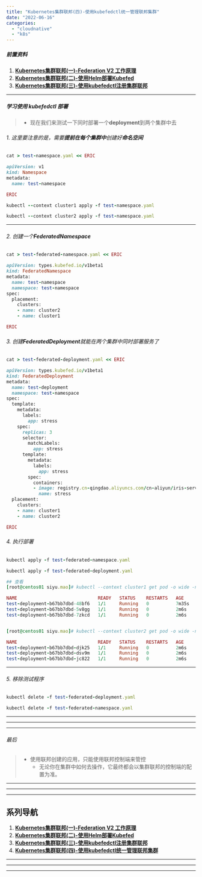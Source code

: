 ```yaml
---
title: "Kubernetes集群联邦(四)-使用kubefedctl统一管理联邦集群"
date: "2022-06-16"
categories: 
  - "cloudnative"
  - "k8s"
---
```


##### 前置资料

1. **[Kubernetes集群联邦(一)-Federation V2 工作原理](kubernetes%e9%9b%86%e7%be%a4%e8%81%94%e9%82%a6%e4%b8%80-federation-v2-%e5%b7%a5%e4%bd%9c%e5%8e%9f%e7%90%86)**
2. **[Kubernetes集群联邦(二)-使用Helm部署Kubefed](kubernetes%e9%9b%86%e7%be%a4%e8%81%94%e9%82%a6%e4%ba%8c-%e4%bd%bf%e7%94%a8helm%e9%83%a8%e7%bd%b2kubefed)**
3. **[Kubernetes集群联邦(三)-使用kubefedctl注册集群联邦](kubernetes%e9%9b%86%e7%be%a4%e8%81%94%e9%82%a6%e4%b8%89-%e4%bd%bf%e7%94%a8kubefedctl%e6%b3%a8%e5%86%8c%e9%9b%86%e7%be%a4%e8%81%94%e9%82%a6)**

* * *

##### 学习使用 kubefedctl 部署

> - 现在我们来测试一下同时部署一个**deployment**到两个集群中去

###### 1\. 这里要注意的是，需要**提前在每个集群中**创建好**命名空间**

```ruby
cat > test-namespace.yaml << ERIC

apiVersion: v1
kind: Namespace
metadata:
  name: test-namespace

ERIC

```

```ruby
kubectl --context cluster1 apply -f test-namespace.yaml

kubectl --context cluster2 apply -f test-namespace.yaml

```

* * *

###### 2\. 创建一个**FederatedNamespace**

```ruby
cat > test-federated-namespace.yaml << ERIC

apiVersion: types.kubefed.io/v1beta1
kind: FederatedNamespace
metadata:
  name: test-namespace
  namespace: test-namespace
spec:
  placement:
    clusters:
    - name: cluster2
    - name: cluster1

ERIC

```

###### 3\. 创建**FederatedDeployment**就能在两个集群中同时部署服务了

```ruby
cat > test-federated-deployment.yaml << ERIC

apiVersion: types.kubefed.io/v1beta1
kind: FederatedDeployment
metadata:
  name: test-deployment
  namespace: test-namespace
spec:
  template:
    metadata:
      labels:
        app: stress
    spec:
      replicas: 3
      selector:
        matchLabels:
          app: stress
      template:
        metadata:
          labels:
            app: stress
        spec:
          containers:
          - image: registry.cn-qingdao.aliyuncs.com/cn-aliyun/iris-server-stress:v0.1.0
            name: stress
  placement:
    clusters:
    - name: cluster1
    - name: cluster2

ERIC

```

###### 4\. 执行部署

```ruby
kubectl apply -f test-federated-namespace.yaml

kubectl apply -f test-federated-deployment.yaml

```

```ruby
## 查看
[root@centos01 siyu.mao]# kubectl --context cluster1 get pod -o wide -n test-namespace

NAME                              READY   STATUS    RESTARTS   AGE     IP             NODE       NOMINATED NODE   READINESS GATES
test-deployment-b67bb7dbd-48bf6   1/1     Running   0          7m35s   10.100.30.86   worker03   <none>           <none>
test-deployment-b67bb7dbd-5v8gg   1/1     Running   0          2m6s    10.100.30.91   worker02   <none>           <none>
test-deployment-b67bb7dbd-7zkcd   1/1     Running   0          2m6s    10.100.5.27    worker01   <none>           <none>


[root@centos01 siyu.mao]# kubectl --context cluster2 get pod -o wide -n test-namespace

NAME                              READY   STATUS    RESTARTS   AGE     IP               NODE       NOMINATED NODE   READINESS GATES
test-deployment-b67bb7dbd-djk25   1/1     Running   0          2m6s    10.100.196.158   worker01   <none>           <none>
test-deployment-b67bb7dbd-dsv9m   1/1     Running   0          2m6s    10.100.196.157   worker02   <none>           <none>
test-deployment-b67bb7dbd-jc822   1/1     Running   0          2m6s    10.100.140.88    worker03   <none>           <none>

```

* * *

###### 5\. 移除测试程序

```ruby
kubectl delete -f test-federated-deployment.yaml

kubectl delete -f test-federated-namespace.yaml

```

* * *

* * *

* * *

###### 最后

> - 使用联邦创建的应用，只能使用联邦控制端来管控
>     - 无论你在集群中如何去操作，它最终都会以集群联邦的控制端的配置为准。

* * *

* * *

* * *

## 系列导航

1. **[Kubernetes集群联邦(一)-Federation V2 工作原理](kubernetes%e9%9b%86%e7%be%a4%e8%81%94%e9%82%a6%e4%b8%80-federation-v2-%e5%b7%a5%e4%bd%9c%e5%8e%9f%e7%90%86)**
2. **[Kubernetes集群联邦(二)-使用Helm部署Kubefed](kubernetes%e9%9b%86%e7%be%a4%e8%81%94%e9%82%a6%e4%ba%8c-%e4%bd%bf%e7%94%a8helm%e9%83%a8%e7%bd%b2kubefed)**
3. **[Kubernetes集群联邦(三)-使用kubefedctl注册集群联邦](kubernetes%e9%9b%86%e7%be%a4%e8%81%94%e9%82%a6%e4%b8%89-%e4%bd%bf%e7%94%a8kubefedctl%e6%b3%a8%e5%86%8c%e9%9b%86%e7%be%a4%e8%81%94%e9%82%a6)**
4. **[Kubernetes集群联邦(四)-使用kubefedctl统一管理联邦集群](kubernetes%e9%9b%86%e7%be%a4%e8%81%94%e9%82%a6%e5%9b%9b-%e4%bd%bf%e7%94%a8kubefedctl%e7%bb%9f%e4%b8%80%e7%ae%a1%e7%90%86%e8%81%94%e9%82%a6%e9%9b%86%e7%be%a4)**

* * *

* * *

* * *
